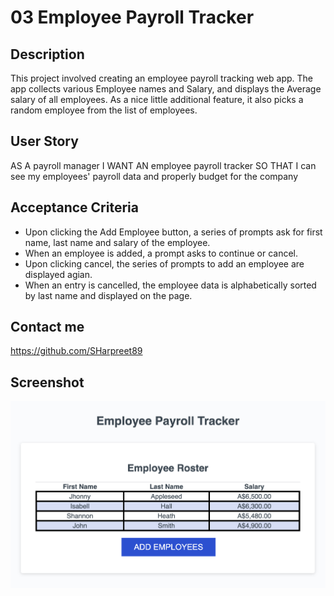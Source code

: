 # 03 Employee Payroll Tracker

## Description

This project involved creating an employee payroll tracking web app. The app collects various Employee names and Salary, and displays the Average salary of all employees. 
As a nice little additional feature, it also picks a random employee from the list of employees.

## User Story

AS A payroll manager
I WANT AN employee payroll tracker
SO THAT I can see my employees' payroll data and properly budget for the company

## Acceptance Criteria

- Upon clicking the Add Employee button, a series of prompts ask for first name, last name and salary of the employee.
- When an employee is added, a prompt asks to continue or cancel.
- Upon clicking cancel, the series of prompts to add an employee are displayed agian.
- When an entry is cancelled, the employee data is alphabetically sorted by last name and displayed on the page. 

## Contact me

https://github.com/SHarpreet89

## Screenshot

![Application Screenshot](./Assets/Images/Application%20Image.png)